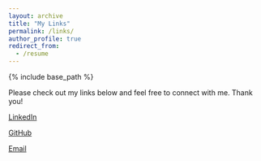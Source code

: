 ```yaml
---
layout: archive
title: "My Links"
permalink: /links/
author_profile: true
redirect_from:
  - /resume
---
```


{% include base_path %}

Please check out my links below and feel free to connect with me. Thank you!

[LinkedIn](https://www.linkedin.com/in/jack-williams-3587ab12a/)

[GitHub](https://github.com/jcwill23-uh)

[Email](jcwill23@cougarnet.uh.edu)
